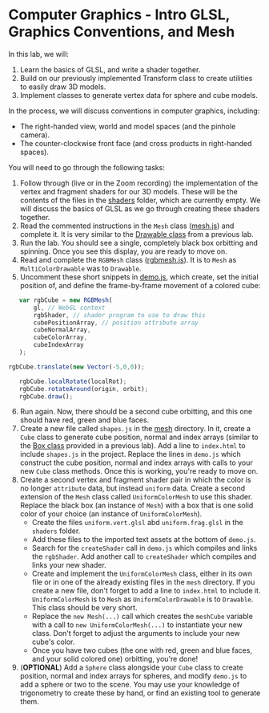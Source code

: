 # Computer Graphics - Intro GLSL, Graphics Conventions, and Mesh

In this lab, we will:

1. Learn the basics of GLSL, and write a shader together.
2. Build on our previously implemented Transform class to create utilities to easily draw 3D models.
3. Implement classes to generate vertex data for sphere and cube models.

In the process, we will discuss conventions in computer graphics, including:

* The right-handed view, world and model spaces (and the pinhole camera).
* The counter-clockwise front face (and cross products in right-handed spaces).

You will need to go through the following tasks:

1. Follow through (live or in the Zoom recording) the implementation of the vertex and fragment shaders for our 3D models. These will be the contents of the files in the [shaders](./lab/shaders) folder, which are currently empty. We will discuss the basics of GLSL as we go through creating these shaders together.
2. Read the commented instructions in the `Mesh` class ([mesh.js](./lab/mesh/mesh.js)) and complete it. It is very similar to the [Drawable class](https://github.com/arewhyaeenn/GRAPHICS_2D_WORLD/blob/master/lab/drawables/drawable.js) from a previous lab.
3. Run the lab. You should see a single, completely black box orbitting and spinning. Once you see this display, you are ready to move on.
4. Read and complete the `RGBMesh` class ([rgbmesh.js](./lab/mesh/rgbmesh.js)). It is to `Mesh` as `MultiColorDrawable` was to `Drawable`.
5. Uncomment these short snippets in [demo.js](./lab/demo.js), which create, set the initial position of, and define the frame-by-frame movement of a colored cube:

 ```javascript
	var rgbCube = new RGBMesh(
		gl, // WebGL context
		rgbShader, // shader program to use to draw this
		cubePositionArray, // position attribute array
		cubeNormalArray,
		cubeColorArray,
		cubeIndexArray
	);
 ```
 ```javascript
 rgbCube.translate(new Vector(-5,0,0));
 ```

 ```javascript
	rgbCube.localRotate(localRot);
	rgbCube.rotateAround(origin, orbit);
	rgbCube.draw();
 ```
6. Run again. Now, there should be a second cube orbitting, and this one should have red, green and blue faces.
7. Create a new file called `shapes.js` in the [mesh](./lab/mesh) directory. In it, create a `Cube` class to generate cube position, normal and index arrays (similar to the [Box class](https://github.com/arewhyaeenn/GRAPHICS_2D_WORLD/blob/master/lab/drawables/shapes.js) provided in a previous lab). Add a line to `index.html` to include `shapes.js` in the project. Replace the lines in `demo.js` which construct the cube position, normal and index arrays with calls to your new `Cube` class methods. Once this is working, you're ready to move on.
8. Create a second vertex and fragment shader pair in which the color is no longer `attribute` data, but instead `uniform` data. Create a second extension of the `Mesh` class called `UniformColorMesh` to use this shader. Replace the black box (an instance of `Mesh`) with a box that is one solid color of your choice (an instance of `UniformColorMesh`).
	* Create the files `uniform.vert.glsl` abd `uniform.frag.glsl` in the `shaders` folder.
	* Add these files to the imported text assets at the bottom of `demo.js`.
	* Search for the `createShader` call in `demo.js` which compiles and links the `rgbShader`. Add another call to `createShader` which compiles and links your new shader.
	* Create and implement the `UniformColorMesh` class, either in its own file or in one of the already existing files in the `mesh` directory. If you create a new file, don't forget to add a line to `index.html` to include it. `UniformColorMesh` is to `Mesh` as `UniformColorDrawable` is to `Drawable`. This class should be very short.
	* Replace the `new Mesh(...)` call which creates the `meshCube` variable with a call to `new UniformColorMesh(...)` to instantiate your new class. Don't forget to adjust the arguments to include your new cube's color.
	* Once you have two cubes (the one with red, green and blue faces, and your solid colored one) orbitting, you're done!
9. (**OPTIONAL**) Add a `Sphere` class alongside your `Cube` class to create position, normal and index arrays for spheres, and modify `demo.js` to add a sphere or two to the scene. You may use your knowledge of trigonometry to create these by hand, or find an existing tool to generate them.
